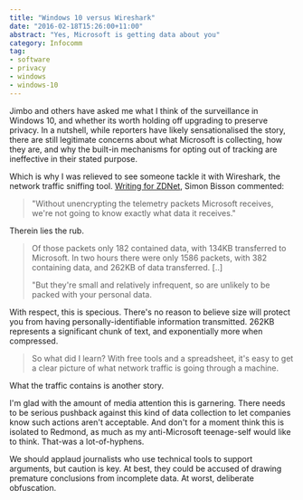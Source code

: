 ```yaml
---
title: "Windows 10 versus Wireshark"
date: "2016-02-18T15:26:00+11:00"
abstract: "Yes, Microsoft is getting data about you"
category: Infocomm
tag:
- software
- privacy
- windows
- windows-10
---
```

Jimbo and others have asked me what I think of the surveillance in Windows 10, and whether its worth holding off upgrading to preserve privacy. In a nutshell, while reporters have likely sensationalised the story, there are still legitimate concerns about what Microsoft is collecting, how they are, and why the built-in mechanisms for opting out of tracking are ineffective in their stated purpose.

Which is why I was relieved to see someone tackle it with Wireshark, the network traffic sniffing tool. [Writing for ZDNet], Simon Bisson commented:

> "Without unencrypting the telemetry packets Microsoft receives, we're not going to know exactly what data it receives."

Therein lies the rub.

> Of those packets only 182 contained data, with 134KB transferred to Microsoft. In two hours there were only 1586 packets, with 382 containing data, and 262KB of data transferred. [..]
>
> "But they're small and relatively infrequent, so are unlikely to be packed with your personal data.

With respect, this is specious. There's no reason to believe size will protect you from having personally-identifiable information transmitted. 262KB represents a significant chunk of text, and exponentially more when compressed.

> So what did I learn? With free tools and a spreadsheet, it's easy to get a clear picture of what network traffic is going through a machine.

What the traffic contains is another story.

I'm glad with the amount of media attention this is garnering. There needs to be serious pushback against this kind of data collection to let companies know such actions aren't acceptable. And don't for a moment think this is isolated to Redmond, as much as my anti-Microsoft teenage-self would like to think. That-was a lot-of-hyphens.

We should applaud journalists who use technical tools to support arguments, but caution is key. At best, they could be accused of drawing premature conclusions from incomplete data. At worst, deliberate obfuscation.

[Writing for ZDNet]: http://www.zdnet.com/article/windows-10-and-telemetry-time-for-a-simple-network-analysis/

